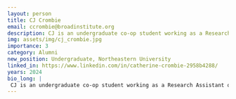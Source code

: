 ```yaml
---
layout: person
title: CJ Crombie
email: ccrombie@broadinstitute.org
description: CJ is an undergraduate co-op student working as a Research Assistant on the BICAN project. CJ is deeply passionate about her studies in Cell and Molecular Biology at Northeastern University! ...
img: assets/img/cj_crombie.jpg
importance: 3
category: Alumni
new_position: Undergraduate, Northeastern University
linked_in: https://www.linkedin.com/in/catherine-crombie-2958b4288/
years: 2024
bio_long: |
 CJ is an undergraduate co-op student working as a Research Assistant on the BICAN project. CJ is deeply passionate about her studies in Cell and Molecular Biology at Northeastern University! Previously, she worked as a student research intern in the Endocrinology division at Boston Children's Hospital. In her free time, she enjoys running and writing for Northeastern’s Science magazine. 
---
```

